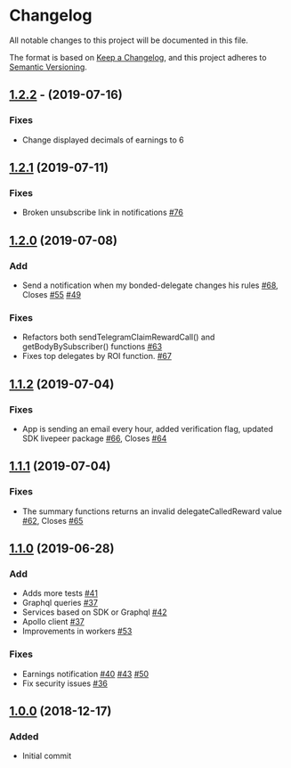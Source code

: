 # Changelog
All notable changes to this project will be documented in this file.

The format is based on [Keep a Changelog](https://keepachangelog.com/en/1.0.0/),
and this project adheres to [Semantic Versioning](https://semver.org/spec/v2.0.0.html).

## [1.2.2](https://github.com/protofire/livepeer-alerts-backend/pull/94/files) - (2019-07-16)
### Fixes
- Change displayed decimals of earnings to 6

## [1.2.1](https://github.com/protofire/livepeer-alerts-backend/compare/v1.2.0...v1.2.1) (2019-07-11)
### Fixes
- Broken unsubscribe link in notifications [#76](https://github.com/protofire/livepeer-alerts-backend/pull/76)

## [1.2.0](https://github.com/protofire/livepeer-alerts-backend/compare/v1.2.0...v1.1.2) (2019-07-08)
### Add
- Send a notification when my bonded-delegate changes his rules [#68](https://github.com/protofire/livepeer-alerts-backend/pull/68), Closes [#55](https://github.com/protofire/livepeer-alerts-backend/issues/55) [#49](https://github.com/protofire/livepeer-alerts-backend/issues/49)

### Fixes
- Refactors both sendTelegramClaimRewardCall() and getBodyBySubscriber() functions [#63](https://github.com/protofire/livepeer-alerts-backend/pull/63)
- Fixes top delegates by ROI function. [#67](https://github.com/protofire/livepeer-alerts-backend/pull/67)

## [1.1.2](https://github.com/protofire/livepeer-alerts-backend/compare/v1.1.2...v1.1.1) (2019-07-04)
### Fixes
- App is sending an email every hour, added verification flag, updated SDK livepeer package [#66](https://github.com/protofire/livepeer-alerts-backend/pull/66), Closes [#64](https://github.com/protofire/livepeer-alerts-backend/issues/64)

## [1.1.1](https://github.com/protofire/livepeer-alerts-backend/compare/v1.1.1...v1.1.0) (2019-07-04)
### Fixes
-  The summary functions returns an invalid delegateCalledReward value [#62](https://github.com/protofire/livepeer-alerts-backend/pull/62), Closes [#65](https://github.com/protofire/livepeer-alerts-backend/issues/65)

## [1.1.0](eer-alerts-backend/compare/v1.1.0...v1.0.0) (2019-06-28)
### Add
- Adds more tests [#41](https://github.com/protofire/livepeer-alerts-backend/pull/41)
- Graphql queries [#37](https://github.com/protofire/livepeer-alerts-backend/pull/37)
- Services based on SDK or Graphql [#42](https://github.com/protofire/livepeer-alerts-backend/pull/42)
- Apollo client [#37](https://github.com/protofire/livepeer-alerts-backend/pull/37)
- Improvements in workers [#53](https://github.com/protofire/livepeer-alerts-backend/pull/53)

### Fixes
- Earnings notification [#40](https://github.com/protofire/livepeer-alerts-backend/pull/40) [#43](https://github.com/protofire/livepeer-alerts-backend/pull/43) [#50](https://github.com/protofire/livepeer-alerts-backend/pull/50)
- Fix security issues [#36](https://github.com/protofire/livepeer-alerts-backend/pull/36)

## [1.0.0](https://github.com/protofire/livepeer-alerts-backend/compare/666886a084841f6587653e419bb174d0bb87e208...v1.0.0) (2018-12-17)
### Added
- Initial commit
